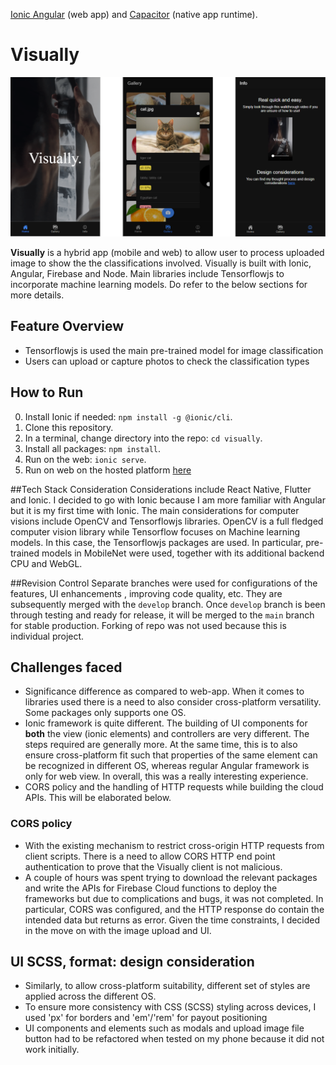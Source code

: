  [Ionic Angular](https://ionicframework.com/docs/angular/overview) (web app) and [Capacitor](https://capacitor.ionicframework.com) (native app runtime).


# Visually

![Ui](src/assets/Ui.png)

**Visually** is a hybrid app (mobile and web) to allow user to process uploaded image to show the the classifications involved. Visually is built with Ionic, Angular, Firebase and Node. Main libraries include Tensorflowjs to incorporate machine learning models. Do refer to the below sections for more details.

## Feature Overview
* Tensorflowjs is used the main pre-trained model for image classification
* Users can upload or capture photos to check the classification types

## How to Run

0) Install Ionic if needed: `npm install -g @ionic/cli`.
1) Clone this repository.
2) In a terminal, change directory into the repo: `cd visually`.
3) Install all packages: `npm install`.
4) Run on the web: `ionic serve`.
5) Run on web on the hosted platform [here](https://visually-84fb9.web.app/)

##Tech Stack Consideration
Considerations include React Native, Flutter and Ionic. I decided to go with Ionic because I am more familiar with Angular but it is my first time with Ionic. The main considerations for computer visions include OpenCV and Tensorflowjs libraries. OpenCV is a full fledged computer vision library while Tensorflow focuses on Machine learning models. In this case, the Tensorflowjs packages are used. In particular, pre-trained models in MobileNet were used, together with its additional backend CPU and WebGL.

##Revision Control
Separate branches were used for configurations of the features, UI enhancements , improving code quality, etc. They are subsequently merged with the `develop` branch. Once `develop` branch is been through testing and ready for release, it will be merged to the `main` branch for stable production. Forking of repo was not used because this is individual project.

## Challenges faced
* Significance difference as compared to web-app. When it comes to libraries used there is a need to also consider cross-platform versatility. Some packages only supports one OS.
* Ionic framework is quite different. The building of UI components for **both** the view (ionic elements) and controllers are very different. The steps required are generally more. At the same time, this is to also ensure cross-platform fit such that properties of the same element can be recognized in different OS, whereas regular Angular framework is only for web view. In overall, this was a really interesting experience.
* CORS policy and the handling of HTTP requests while building the cloud APIs. This will be elaborated below.

### CORS policy
* With the existing mechanism to restrict cross-origin HTTP requests from client scripts. There is a need to allow CORS HTTP end point authentication to prove that the Visually client is not malicious.
* A couple of hours was spent trying to download the relevant packages and write the APIs for Firebase Cloud functions to deploy the frameworks but due to complications and bugs, it was not completed. In particular, CORS was configured, and the HTTP response do contain the intended data but returns as error. Given the time constraints, I decided in the move on with the image upload and UI.

## UI SCSS, format: design consideration
* Similarly, to allow cross-platform suitability, different set of styles are applied across the different OS.
* To ensure more consistency with CSS (SCSS) styling across devices, I used 'px' for borders and 'em'/'rem' for payout positioning
* UI components and elements such as modals and upload image file button had to be refactored when tested on my phone because it did not work initially.
